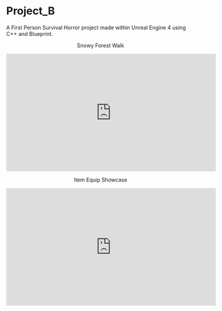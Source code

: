 # Project_B
A First Person Survival Horror project made within Unreal Engine 4 using C++ and Blueprint.

<p align="center">
Snowy Forest Walk
</p>

<p align="center">
<iframe width="560" height="315" src="https://www.youtube.com/embed/XzUi8hZgpYY" title="YouTube video player" frameborder="0" allow="accelerometer; autoplay; clipboard-write; encrypted-media; gyroscope; picture-in-picture" allowfullscreen></iframe>
</p>

<p align="center">
Item Equip Showcase
</p>

<p align="center">
<iframe width="560" height="315" src="https://www.youtube.com/embed/GVlLuawZ79o" title="YouTube video player" frameborder="0" allow="accelerometer; autoplay; clipboard-write; encrypted-media; gyroscope; picture-in-picture" allowfullscreen></iframe>
</p>


